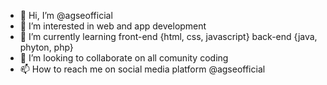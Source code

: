 - 👋 Hi, I’m @agseofficial
- 👀 I’m interested in web and app development 
- 🌱 I’m currently learning front-end {html, css, javascript} back-end {java, phyton, php}
- 💞️ I’m looking to collaborate on all comunity coding
- 📫 How to reach me on social media platform @agseofficial

<!---
agseofficial/agseofficial is a ✨ special ✨ repository because its `README.md` (this file) appears on your GitHub profile.
You can click the Preview link to take a look at your changes.
--->
